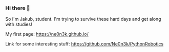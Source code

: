 ### Hi there 👋

So i'm Jakub, student. I'm trying to survive these hard days and get along with studies!

My first page: https://ne0n3k.github.io/

Link for some interesting stuff: https://github.com/Ne0n3k/PythonRobotics
